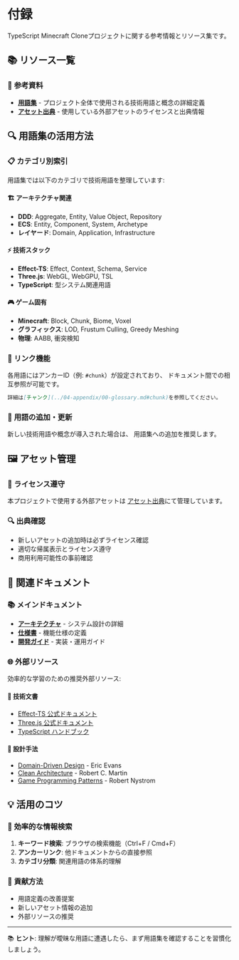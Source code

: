 # 付録

TypeScript Minecraft Cloneプロジェクトに関する参考情報とリソース集です。

## 📚 リソース一覧

### 📖 **参考資料**
- **[用語集](00-glossary.md)** - プロジェクト全体で使用される技術用語と概念の詳細定義
- **[アセット出典](01-asset-sources.md)** - 使用している外部アセットのライセンスと出典情報

## 🔍 用語集の活用方法

### 📋 **カテゴリ別索引**
用語集では以下のカテゴリで技術用語を整理しています:

#### 🏗️ **アーキテクチャ関連**
- **DDD**: Aggregate, Entity, Value Object, Repository
- **ECS**: Entity, Component, System, Archetype
- **レイヤード**: Domain, Application, Infrastructure

#### ⚡ **技術スタック**
- **Effect-TS**: Effect, Context, Schema, Service
- **Three.js**: WebGL, WebGPU, TSL
- **TypeScript**: 型システム関連用語

#### 🎮 **ゲーム固有**
- **Minecraft**: Block, Chunk, Biome, Voxel
- **グラフィックス**: LOD, Frustum Culling, Greedy Meshing
- **物理**: AABB, 衝突検知

### 🔗 **リンク機能**
各用語にはアンカーID（例: `#chunk`）が設定されており、
ドキュメント間での相互参照が可能です。

```markdown
詳細は[チャンク](../04-appendix/00-glossary.md#chunk)を参照してください。
```

### 📝 **用語の追加・更新**
新しい技術用語や概念が導入された場合は、
用語集への追加を推奨します。

## 🖼️ アセット管理

### 📄 **ライセンス遵守**
本プロジェクトで使用する外部アセットは
[アセット出典](01-asset-sources.md)にて管理しています。

### 🔍 **出典確認**
- 新しいアセットの追加時は必ずライセンス確認
- 適切な帰属表示とライセンス遵守
- 商用利用可能性の事前確認

## 🔗 関連ドキュメント

### 📚 **メインドキュメント**
- **[アーキテクチャ](../01-architecture/)** - システム設計の詳細
- **[仕様書](../02-specifications/)** - 機能仕様の定義
- **[開発ガイド](../03-guides/)** - 実装・運用ガイド

### 🌐 **外部リソース**
効率的な学習のための推奨外部リソース:

#### 📘 **技術文書**
- [Effect-TS 公式ドキュメント](https://effect.website/)
- [Three.js 公式ドキュメント](https://threejs.org/docs/)
- [TypeScript ハンドブック](https://www.typescriptlang.org/docs/)

#### 📖 **設計手法**
- [Domain-Driven Design](https://www.amazon.com/dp/0321125215) - Eric Evans
- [Clean Architecture](https://www.amazon.com/dp/0134494164) - Robert C. Martin
- [Game Programming Patterns](https://gameprogrammingpatterns.com/) - Robert Nystrom

## 💡 活用のコツ

### 🎯 **効率的な情報検索**
1. **キーワード検索**: ブラウザの検索機能（Ctrl+F / Cmd+F）
2. **アンカーリンク**: 他ドキュメントからの直接参照
3. **カテゴリ分類**: 関連用語の体系的理解

### 📝 **貢献方法**
- 用語定義の改善提案
- 新しいアセット情報の追加
- 外部リソースの推奨

---

📚 **ヒント**: 理解が曖昧な用語に遭遇したら、まず用語集を確認することを習慣化しましょう。
